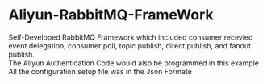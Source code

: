 # Aliyun-RabbitMQ-FrameWork

Self-Developed RabbitMQ Framework which included consumer recevied event delegation, consumer poll, topic publish, direct publish, and fanout publish.<br />
The Aliyun Authentication Code would also be programmed in this example
All the configuration setup file was in the Json Formate 
